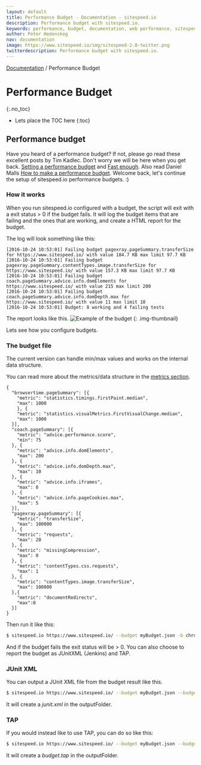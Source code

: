 ```yaml
---
layout: default
title: Performance Budget - Documentation - sitespeed.io
description: Performance budget with sitespeed.io.
keywords: performance, budget, documentation, web performance, sitespeed.io
author: Peter Hedenskog
nav: documentation
image: https://www.sitespeed.io/img/sitespeed-2.0-twitter.png
twitterdescription: Performance budget with sitespeed.io.
---
```

[Documentation]({{site.baseurl}}/documentation/sitespeed.io/) / Performance Budget

# Performance Budget
{:.no_toc}

* Lets place the TOC here
{:toc}

## Performance budget
Have you heard of a performance budget? If not, please go read these excellent posts by Tim Kadlec. Don't worry we will be here when you get back. [Setting a performance budget](http://timkadlec.com/2013/01/setting-a-performance-budget/) and [Fast enough](http://timkadlec.com/2014/01/fast-enough/). Also read Daniel Malls [How to make a performance budget](http://danielmall.com/articles/how-to-make-a-performance-budget/). Welcome back, let's continue the setup of sitespeed.io performance budgets. :)


### How it works
When you run sitespeed.io configured with a budget, the script will exit with a exit status > 0 if the budget fails. It will log the budget items that are failing and the ones that are working, and create a HTML report for the budget.

The log will look something like this:

~~~
[2016-10-24 10:53:01] Failing budget pagexray.pageSummary.transferSize for https://www.sitespeed.io/ with value 184.7 KB max limit 97.7 KB
[2016-10-24 10:53:01] Failing budget pagexray.pageSummary.contentTypes.image.transferSize for https://www.sitespeed.io/ with value 157.3 KB max limit 97.7 KB
[2016-10-24 10:53:01] Failing budget coach.pageSummary.advice.info.domElements for https://www.sitespeed.io/ with value 215 max limit 200
[2016-10-24 10:53:01] Failing budget coach.pageSummary.advice.info.domDepth.max for https://www.sitespeed.io/ with value 11 max limit 10
[2016-10-24 10:53:01] Budget: 8 working and 4 failing tests
~~~


The report looks like this.
![Example of the budget]({{site.baseurl}}/img/budget.png)
{: .img-thumbnail}

Lets see how you configure budgets.


### The budget file
The current version can handle min/max values and works on the internal data structure.


You can read more about the metrics/data structure in the [metrics section]({{site.baseurl}}/documentation/sitespeed.io/metrics/).


~~~
{
  "browsertime.pageSummary": [{
    "metric": "statistics.timings.firstPaint.median",
    "max": 1000
    }, {
    "metric": "statistics.visualMetrics.FirstVisualChange.median",
    "max": 1000
  }],
  "coach.pageSummary": [{
    "metric": "advice.performance.score",
    "min": 75
  }, {
    "metric": "advice.info.domElements",
    "max": 200
  }, {
    "metric": "advice.info.domDepth.max",
    "max": 10
  }, {
    "metric": "advice.info.iframes",
    "max": 0
  }, {
    "metric": "advice.info.pageCookies.max",
    "max": 5
  }],
  "pagexray.pageSummary": [{
    "metric": "transferSize",
    "max": 100000
  }, {
    "metric": "requests",
    "max": 20
  }, {
    "metric": "missingCompression",
    "max": 0
  }, {
    "metric": "contentTypes.css.requests",
    "max": 1
  }, {
    "metric": "contentTypes.image.transferSize",
    "max": 100000
  },{
    "metric": "documentRedirects",
    "max":0
  }]
}

~~~
Then run it like this:

~~~bash
$ sitespeed.io https://www.sitespeed.io/ --budget myBudget.json -b chrome -n 11
~~~

And if the budget fails the exit status will be > 0. You can also choose to report the budget as JUnitXML (Jenkins) and TAP.

### JUnit XML
You can output a JUnit XML file from the budget result like this.

~~~bash
$ sitespeed.io https://www.sitespeed.io/ --budget myBudget.json --budget.output junit -b chrome -n 5
~~~

It will create a *junit.xml* in the outputFolder.

### TAP
If you would instead like to use TAP, you can do so like this:

~~~bash
$ sitespeed.io https://www.sitespeed.io/ --budget myBudget.json --budget.output tap -b chrome -n 5
~~~

It will create a *budget.tap* in the outputFolder.
